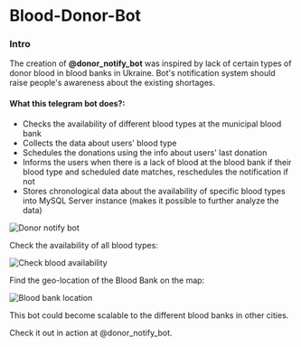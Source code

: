 # Blood-Donor-Bot

### Intro
The creation of **@donor_notify_bot** was inspired by lack of certain types of donor blood in blood banks in Ukraine.
Bot's notification system should raise people's awareness about the existing shortages.

#### What this telegram bot does?:
- Checks the availability of different blood types at the municipal blood bank
- Collects the data about users' blood type
- Schedules the donations using the info about users' last donation
- Informs the users when there is a lack of blood at the blood bank if their blood type and scheduled date matches, reschedules the notification if not
- Stores chronological data about the availability of specific blood types into MySQL Server instance (makes it possible to further analyze the data)

![Donor notify bot](https://i.ibb.co/VvX1k57/Screenshot-from-2020-06-15-11-23-37.png)

Check the availability of all blood types:

![Check blood availability](https://i.ibb.co/sR1qYzR/Screenshot-from-2020-06-15-11-25-31.png)

Find the geo-location of the Blood Bank on the map:

![Blood bank location](https://i.ibb.co/DVprHfV/Screenshot-from-2020-06-16-11-29-56.png)

This bot could become scalable to the different blood banks in other cities. 

Check it out in action at @donor_notify_bot.
